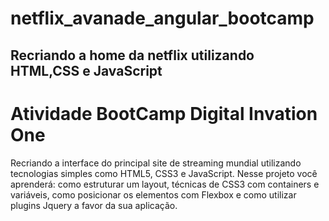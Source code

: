 # netflix_avanade_angular_bootcamp
## Recriando a home da netflix utilizando HTML,CSS e JavaScript

# Atividade BootCamp Digital Invation One
Recriando a interface do principal site de streaming mundial
utilizando tecnologias simples como HTML5, CSS3 e JavaScript. 
Nesse projeto você aprenderá: como estruturar um layout, 
técnicas de CSS3 com containers e variáveis, como posicionar 
os elementos com Flexbox e como utilizar plugins Jquery a favor
da sua aplicação.